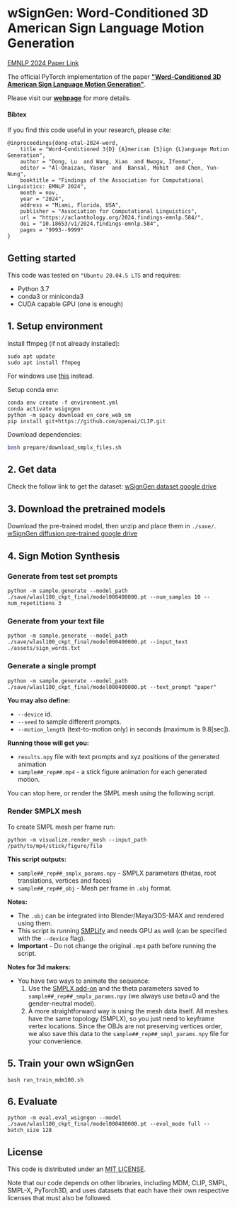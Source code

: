 # wSignGen: Word-Conditioned 3D American Sign Language Motion Generation


[EMNLP 2024 Paper Link](https://aclanthology.org/2024.findings-emnlp.584)


The official PyTorch implementation of the paper [**"Word-Conditioned 3D American Sign Language Motion Generation"**](https://aclanthology.org/2024.findings-emnlp.584/).

Please visit our [**webpage**](https://dongludeeplearning.github.io/wSignGen.html) for more details.



#### Bibtex
If you find this code useful in your research, please cite:

```
@inproceedings{dong-etal-2024-word,
    title = "Word-Conditioned 3{D} {A}merican {S}ign {L}anguage Motion Generation",
    author = "Dong, Lu  and Wang, Xiao  and Nwogu, Ifeoma",
    editor = "Al-Onaizan, Yaser  and  Bansal, Mohit  and Chen, Yun-Nung",
    booktitle = "Findings of the Association for Computational Linguistics: EMNLP 2024",
    month = nov,
    year = "2024",
    address = "Miami, Florida, USA",
    publisher = "Association for Computational Linguistics",
    url = "https://aclanthology.org/2024.findings-emnlp.584/",
    doi = "10.18653/v1/2024.findings-emnlp.584",
    pages = "9993--9999"
}
```


## Getting started

This code was tested on `"Ubuntu 20.04.5 LTS` and requires:

* Python 3.7
* conda3 or miniconda3
* CUDA capable GPU (one is enough)

## 1. Setup environment

Install ffmpeg (if not already installed):

```shell
sudo apt update
sudo apt install ffmpeg
```
For windows use [this](https://www.geeksforgeeks.org/how-to-install-ffmpeg-on-windows/) instead.

Setup conda env:
```shell
conda env create -f environment.yml
conda activate wsigngen
python -m spacy download en_core_web_sm
pip install git+https://github.com/openai/CLIP.git
```

Download dependencies:

```bash
bash prepare/download_smplx_files.sh
```


## 2. Get data


Check the follow link to get the dataset:
[wSignGen dataset google drive](https://drive.google.com/drive/folders/1pncvvaxr1UXPBg6ewG225wrPoGEZbTd1?usp=sharing) 



## 3. Download the pretrained models

Download the pre-trained model, then unzip and place them in `./save/`. 
[wSignGen diffusion pre-trained google drive](https://drive.google.com/drive/folders/1ytuImcAKg78WdnPo5NQRbbP6_ns1hooW?usp=sharing) 


## 4. Sign Motion Synthesis


### Generate from test set prompts

```shell
python -m sample.generate --model_path ./save/wlasl100_ckpt_final/model000400000.pt --num_samples 10 --num_repetitions 3
```

### Generate from your text file

```shell
python -m sample.generate --model_path ./save/wlasl100_ckpt_final/model000400000.pt --input_text ./assets/sign_words.txt
```

### Generate a single prompt

```shell
python -m sample.generate --model_path ./save/wlasl100_ckpt_final/model000400000.pt --text_prompt "paper"
```



**You may also define:**
* `--device` id.
* `--seed` to sample different prompts.
* `--motion_length` (text-to-motion only) in seconds (maximum is 9.8[sec]).

**Running those will get you:**

* `results.npy` file with text prompts and xyz positions of the generated animation
* `sample##_rep##.mp4` - a stick figure animation for each generated motion.


You can stop here, or render the SMPL mesh using the following script.

### Render SMPLX mesh

To create SMPL mesh per frame run:

```shell
python -m visualize.render_mesh --input_path /path/to/mp4/stick/figure/file
```

**This script outputs:**
* `sample##_rep##_smplx_params.npy` - SMPLX parameters (thetas, root translations, vertices and faces)
* `sample##_rep##_obj` - Mesh per frame in `.obj` format.

**Notes:**
* The `.obj` can be integrated into Blender/Maya/3DS-MAX and rendered using them.
* This script is running [SMPLify](https://smplify.is.tue.mpg.de/) and needs GPU as well (can be specified with the `--device` flag).
* **Important** - Do not change the original `.mp4` path before running the script.

**Notes for 3d makers:**
* You have two ways to animate the sequence:
  1. Use the [SMPLX add-on](https://github.com/Meshcapade/SMPL_blender_addon) and the theta parameters saved to `sample##_rep##_smplx_params.npy` (we always use beta=0 and the gender-neutral model).
  1. A more straightforward way is using the mesh data itself. All meshes have the same topology (SMPLX), so you just need to keyframe vertex locations. 
     Since the OBJs are not preserving vertices order, we also save this data to the `sample##_rep##_smpl_params.npy` file for your convenience.



## 5. Train your own wSignGen


```shell
bash run_train_mdm100.sh
```


## 6. Evaluate


```shell
python -m eval.eval_wsigngen --model ./save/wlasl100_ckpt_final/model000400000.pt --eval_mode full --batch_size 128 
```


## License
This code is distributed under an [MIT LICENSE](LICENSE).

Note that our code depends on other libraries, including MDM, CLIP, SMPL, SMPL-X, PyTorch3D, and uses datasets that each have their own respective licenses that must also be followed.
